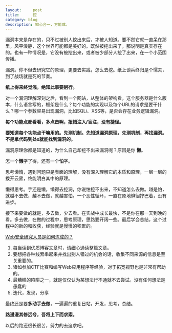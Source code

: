 ```yaml
---
layout:     post
title:      挖
category: blog
description: 知心合一，方能成。
---
```


漏洞本来是存在的，只不过被别人挖出来后，才被人知道。要不然它就一直呆在那里，风平浪静，这个世界可能都是美好的。既然被挖出来了，那说明是真实存在的。也有一种情况是，它没有被挖出来，或者被少部分人挖了出来，在一个小范围传播。

漏洞。你不但去研究它的原理，更要去实践，怎么去挖。纸上谈兵终归是个懦夫，到了战场就是死的节奏。

**纸上得来终觉浅，绝知此事要躬行。**

对一个漏洞理解深刻之后，看到一个网站，从整体的架构看，这个服务器是什么版本，什么语言写的，框架是什么？每个功能的实现以及每个URL的请求是要干什么？哪一个参数容易出现漏洞，比如SQLi、XSS等，是否会存在业务逻辑漏洞。

**每个功能点都看看，多点击啊，报错注入/盲注，没有捷径。**

**要知道每个功能点干嘛用的。先测机制。先知道漏洞原理，先测机制，再找漏洞。不是拿代码到处x就能找到漏洞的。**

漏洞原理你都是知道的，为什么自己却挖不出来漏洞呢？原因是你
**懒**。

怎一个**懒**字了得，还有一个**怕**字。

思考懒惰，遇到问题只是表面的理解，没有深入理解它的本质和原理，一层一层的拨开云雾，终能明白其中的原理。

懒得思考。手还是懒，懒得去挖洞，你说怕挖不出来，不知道怎么去做。越是怕，就越不去做，越不去做，就越害怕。一个恶性循环，一直在原地徘徊拧巴着，没有进步。

接下来要做的就是，多去做，少去看。在实战中成长最快，不是你在那一天到晚的看。多去做，在做的过程中，思考原理，思路要开阔一些。最后学会总结，这个过程中的新的和收获，经验就是慢慢的积累的。

[Web安全研究人员是如何炼成的？](https://xz.aliyun.com/t/2358)

 1. 每当读到优质博客文章时，请细心通读整篇文章。
 2. 要想把各种线索串起来并找出别人错过的机会的话，收集不同来源的信息是至关重要的。
 3. 诸如参加CTF比赛和编写Web应用程序等经验，对于拓宽视野也是非常有帮助的。
 4. 最糟糕的陷阱之一，就是仅仅认为某想法行不通就不去尝试。没有任何想法是愚蠢的
 5. 迭代，发现，分享


最终还是要**多动手去做**，一遍遍的重复日站，开发，思考，总结。

**路漫漫其修远兮，吾将上下而求索。**

以后的路还很长很苦，努力的去追求吧。
